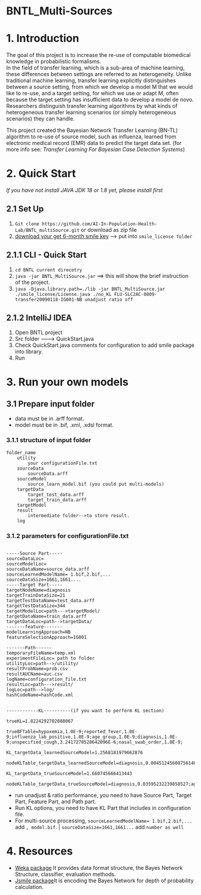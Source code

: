 # BNTL_Multi-Sources 
# 1. Introduction 

The goal of this project is to increase the re-use of computable biomedical knowledge in probabilistic formalisms.   
In the field of transfer learning, which is a sub-area of machine learning, these differences between settings are referred to as heterogeneity. Unlike traditional machine learning, transfer learning explicitly distinguishes between a source setting, from which we develop a model M that we would like to re-use, and a target setting, for which we use or adapt M, often because the target setting has insufficient data to develop a model de novo. Researchers distinguish transfer learning algorithms by what kinds of heterogeneous transfer learning scenarios (or simply heterogeneous scenarios) they can handle.  

This project created the Bayesian Network Transfer Learning (BN-TL) algorithm to re-use of source model, such as  influenza,  learned from electronic medical record (EMR) data to predict the target data set. (for more info see: *Transfer Learning For Bayesian Case Detection Systems*)



# 2. Quick Start  
*If you have not install JAVA JDK 18 or 1.8 yet, please install first*  

## 2.1 Set Up  
1. `Git clone https://github.com/AI-In-Population-Health-Lab/BNTL_multiSource.git` or download as zip file
2. [download your get 6-month smile key](https://download.bayesfusion.com/files.html?category=Academia) --> put into `smile_license folder`  


## 2.1.1 CLI - Quick Start
1. `cd BNTL current direcotry`  
2. `java -jar BNTL_MultiSource.jar` ==> this will show the brief instruction of the project.  
3. `java -Djava.library.path=./lib -jar BNTL_MultiSource.jar ./smile_license/License.java ./no_KL FLU-SLC2AC-0809-transfer20090118-IG001-NB unadjust ratio off`  


## 2.1.2 IntelliJ IDEA  
1. Open BNTL project  
2. Src folder ---> QuickStart.java  
3. Check QuickStart.java comments for configuration to add smile package into library.  
4. Run  


# 3. Run your own models  

## 3.1 Prepare input folder  
- data must be in .arff format.
- model must be in .bif, .xml, .xdsl format.  
### 3.1.1 structure of input folder
	folder_name
		utility
			your configurationFile.txt
		sourceData
			sourceData.arff
		sourceModel
			source_learn_model.bif (you could put multi-models)
		targetData
			target_test_data.arff
			target_train_data.arff
		targetModel
		result
			intermediate folder-->to store result. 
		log

### 3.1.2 parameters for configurationFile.txt

```

-----Source Part-----
sourceDataLoc=
sourceModelLoc=
sourceDataName=source_data.arff
sourceLearnedModelName= 1.bif,2.bif,...
sourceDataSize=1661,1661....
-----Target Part-----
targetNodeName=diagnosis
targetTrainDataSize=21
targetTestDataName=test_data.arff
targetTestDataSize=344
targetModelLoc=path--->targetModel/
targetDataName=train_data.arff
targetDataLoc=path-->targetData/
-------feature-------
modelLearningApproach=NB
featureSelectionApproach=IG001

-------Path------
temporaryFileName=temp.xml
experimentFileLoc= path to folder
utilityLoc=path-->/utility/
resultProbName=prob.csv
resultAUCName=auc.csv
logName=configuration_file.txt
resultLoc=path--->result/
logLoc=path-->log/
hashCodeName=hashCode.xml


------------KL----------(if you want to perform KL section)

trueKL=1.8224292702088067  

trueBFTable=hypoxemia,1.0E-9;reported_fever,1.0E-9;influenza_lab_positive,1.0E-9;age_group,1.0E-9;diagnosis,1.0E-9;unspecified_cough,3.2417270528642096E-6;nasal_swab_order,1.0E-9;   

KL_targetData_learnedSourceModel=1.2568181979662876  

nodeKLTable_targetData_learnedSourceModel=diagnosis,0.0045124560875614075;unspecified_cough,0.09813077790883455;reported_fever,0.4261776773290663;age_group,0.01770522273709965;hypoxemia,0.47951291320078326;nasal_swab_order,0.114442540587127;  

KL_targetData_trueSourceModel=1.660745666413443  

nodeKLTable_targetData_trueSourceModel=diagnosis,0.03595232239858527;age_group,0.0281376732895748;nasal_swab_order,0.05359926700974576;unspecified_cough,0.019446531674810627;reported_fever,0.4892853435516517;influenza_lab_positive,0.09896658196551227;hypoxemia,0.8059805217479895;  

```  

- run unadjust & ratio performance, you need to have Source Part, Target Part, Feature Part, and Path part.
- Run KL options, you need to have KL Part that includes in configuration file. 
- For multi-source processing, `sourceLearnedModelName= 1.bif,2.bif,...`  add `, model.bif`. | `sourceDataSize=1661,1661...` add `number as well`  



# 4. Resources  

- [Weka package](https://waikato.github.io/weka-wiki/)  It provides data format structure, the Bayes Network Structure, classifier, evaluation methods.
- [Jsmile package](https://support.bayesfusion.com/docs/Wrappers/)It is encoding the Bayes Network for depth of probability calculation.   









